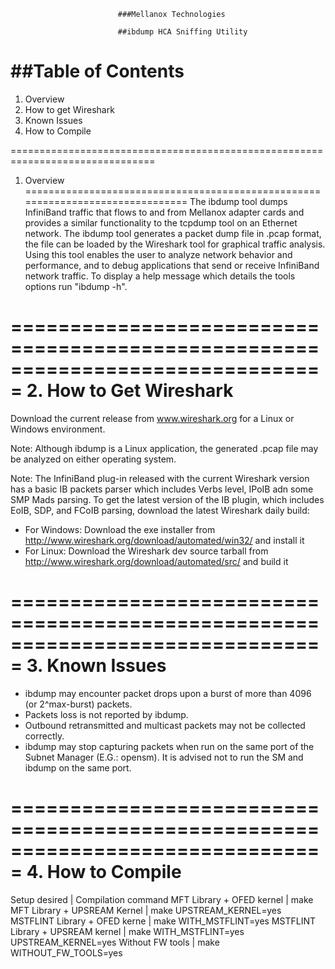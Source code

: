                             ###Mellanox Technologies

                            ##ibdump HCA Sniffing Utility 

##Table of Contents
===============================================================================
1. Overview
2. How to get Wireshark
3. Known Issues
4. How to Compile

===============================================================================
1. Overview
===============================================================================
The ibdump tool dumps InfiniBand traffic that flows to and from Mellanox 
adapter cards and provides a similar functionality to the tcpdump tool 
on an Ethernet network.
The ibdump tool generates a packet dump file in .pcap format, the file can 
be loaded by the Wireshark tool for graphical traffic analysis.  
Using this tool enables the user to analyze network behavior and performance, 
and to debug applications that send or receive InfiniBand network traffic.
To display a help message which details the tools options run "ibdump -h". 

===============================================================================
2. How to Get Wireshark
===============================================================================
Download the current release from www.wireshark.org for a Linux or Windows
environment.

Note: 
Although ibdump is a Linux application, the generated .pcap file may be
analyzed on either operating system.

Note:
The InfiniBand plug-in released with the current Wireshark version has a basic
IB packets parser which includes Verbs level, IPoIB adn some SMP Mads parsing. 
To get the latest version of the IB plugin, which includes EoIB, 
SDP, and FCoIB parsing, download the latest Wireshark daily build:
- For Windows: Download the exe installer from
  http://www.wireshark.org/download/automated/win32/ and install it
- For Linux: Download the Wireshark dev source tarball from
  http://www.wireshark.org/download/automated/src/ and build it

===============================================================================
3. Known Issues
===============================================================================
* ibdump may encounter packet drops upon a burst of more than 4096 (or
  2^max-burst) packets.
* Packets loss is not reported by ibdump.
* Outbound retransmitted and multicast packets may not be collected correctly.
* ibdump may stop capturing packets when run on the same port of the Subnet
  Manager (E.G.: opensm). It is advised not to run the SM and ibdump on the same
  port.

===============================================================================
4. How to Compile
===============================================================================
Setup desired                           | Compilation command
MFT Library + OFED kernel               | make
MFT Library + UPSREAM Kernel	        | make UPSTREAM_KERNEL=yes
MSTFLINT Library + OFED kerne           | make WITH_MSTFLINT=yes
MSTFLINT Library + UPSREAM kernel       | make WITH_MSTFLINT=yes UPSTREAM_KERNEL=yes
Without FW tools	                    | make WITHOUT_FW_TOOLS=yes
